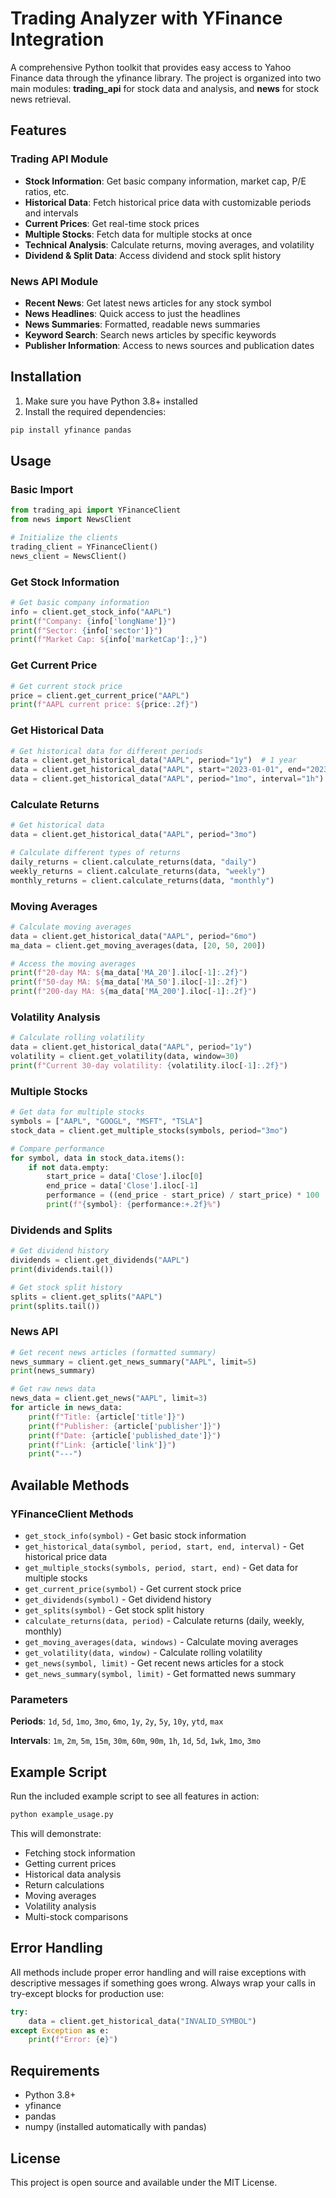 # Trading Analyzer with YFinance Integration

A comprehensive Python toolkit that provides easy access to Yahoo Finance data through the yfinance library. The project is organized into two main modules: **trading_api** for stock data and analysis, and **news** for stock news retrieval.

## Features

### Trading API Module
- **Stock Information**: Get basic company information, market cap, P/E ratios, etc.
- **Historical Data**: Fetch historical price data with customizable periods and intervals
- **Current Prices**: Get real-time stock prices
- **Multiple Stocks**: Fetch data for multiple stocks at once
- **Technical Analysis**: Calculate returns, moving averages, and volatility
- **Dividend & Split Data**: Access dividend and stock split history

### News API Module
- **Recent News**: Get latest news articles for any stock symbol
- **News Headlines**: Quick access to just the headlines
- **News Summaries**: Formatted, readable news summaries
- **Keyword Search**: Search news articles by specific keywords
- **Publisher Information**: Access to news sources and publication dates

## Installation

1. Make sure you have Python 3.8+ installed
2. Install the required dependencies:
```bash
pip install yfinance pandas
```

## Usage

### Basic Import
```python
from trading_api import YFinanceClient
from news import NewsClient

# Initialize the clients
trading_client = YFinanceClient()
news_client = NewsClient()
```

### Get Stock Information
```python
# Get basic company information
info = client.get_stock_info("AAPL")
print(f"Company: {info['longName']}")
print(f"Sector: {info['sector']}")
print(f"Market Cap: ${info['marketCap']:,}")
```

### Get Current Price
```python
# Get current stock price
price = client.get_current_price("AAPL")
print(f"AAPL current price: ${price:.2f}")
```

### Get Historical Data
```python
# Get historical data for different periods
data = client.get_historical_data("AAPL", period="1y")  # 1 year
data = client.get_historical_data("AAPL", start="2023-01-01", end="2023-12-31")  # Custom dates
data = client.get_historical_data("AAPL", period="1mo", interval="1h")  # Hourly data
```

### Calculate Returns
```python
# Get historical data
data = client.get_historical_data("AAPL", period="3mo")

# Calculate different types of returns
daily_returns = client.calculate_returns(data, "daily")
weekly_returns = client.calculate_returns(data, "weekly")
monthly_returns = client.calculate_returns(data, "monthly")
```

### Moving Averages
```python
# Calculate moving averages
data = client.get_historical_data("AAPL", period="6mo")
ma_data = client.get_moving_averages(data, [20, 50, 200])

# Access the moving averages
print(f"20-day MA: ${ma_data['MA_20'].iloc[-1]:.2f}")
print(f"50-day MA: ${ma_data['MA_50'].iloc[-1]:.2f}")
print(f"200-day MA: ${ma_data['MA_200'].iloc[-1]:.2f}")
```

### Volatility Analysis
```python
# Calculate rolling volatility
data = client.get_historical_data("AAPL", period="1y")
volatility = client.get_volatility(data, window=30)
print(f"Current 30-day volatility: {volatility.iloc[-1]:.2f}")
```

### Multiple Stocks
```python
# Get data for multiple stocks
symbols = ["AAPL", "GOOGL", "MSFT", "TSLA"]
stock_data = client.get_multiple_stocks(symbols, period="3mo")

# Compare performance
for symbol, data in stock_data.items():
    if not data.empty:
        start_price = data['Close'].iloc[0]
        end_price = data['Close'].iloc[-1]
        performance = ((end_price - start_price) / start_price) * 100
        print(f"{symbol}: {performance:+.2f}%")
```

### Dividends and Splits
```python
# Get dividend history
dividends = client.get_dividends("AAPL")
print(dividends.tail())

# Get stock split history
splits = client.get_splits("AAPL")
print(splits.tail())
```

### News API
```python
# Get recent news articles (formatted summary)
news_summary = client.get_news_summary("AAPL", limit=5)
print(news_summary)

# Get raw news data
news_data = client.get_news("AAPL", limit=3)
for article in news_data:
    print(f"Title: {article['title']}")
    print(f"Publisher: {article['publisher']}")
    print(f"Date: {article['published_date']}")
    print(f"Link: {article['link']}")
    print("---")
```

## Available Methods

### YFinanceClient Methods

- `get_stock_info(symbol)` - Get basic stock information
- `get_historical_data(symbol, period, start, end, interval)` - Get historical price data
- `get_multiple_stocks(symbols, period, start, end)` - Get data for multiple stocks
- `get_current_price(symbol)` - Get current stock price
- `get_dividends(symbol)` - Get dividend history
- `get_splits(symbol)` - Get stock split history
- `calculate_returns(data, period)` - Calculate returns (daily, weekly, monthly)
- `get_moving_averages(data, windows)` - Calculate moving averages
- `get_volatility(data, window)` - Calculate rolling volatility
- `get_news(symbol, limit)` - Get recent news articles for a stock
- `get_news_summary(symbol, limit)` - Get formatted news summary

### Parameters

**Periods**: `1d`, `5d`, `1mo`, `3mo`, `6mo`, `1y`, `2y`, `5y`, `10y`, `ytd`, `max`

**Intervals**: `1m`, `2m`, `5m`, `15m`, `30m`, `60m`, `90m`, `1h`, `1d`, `5d`, `1wk`, `1mo`, `3mo`

## Example Script

Run the included example script to see all features in action:

```bash
python example_usage.py
```

This will demonstrate:
- Fetching stock information
- Getting current prices
- Historical data analysis
- Return calculations
- Moving averages
- Volatility analysis
- Multi-stock comparisons

## Error Handling

All methods include proper error handling and will raise exceptions with descriptive messages if something goes wrong. Always wrap your calls in try-except blocks for production use:

```python
try:
    data = client.get_historical_data("INVALID_SYMBOL")
except Exception as e:
    print(f"Error: {e}")
```

## Requirements

- Python 3.8+
- yfinance
- pandas
- numpy (installed automatically with pandas)

## License

This project is open source and available under the MIT License.
